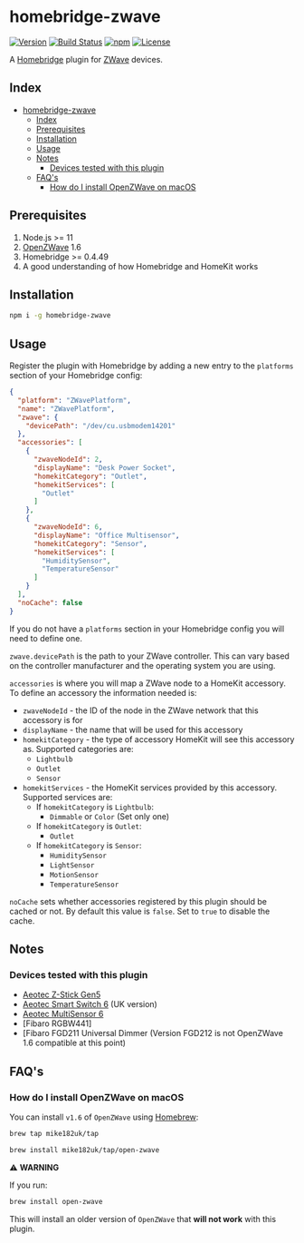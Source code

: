 # homebridge-zwave

[![Version](https://img.shields.io/npm/v/homebridge-zwave.svg?style=flat-square)](https://www.npmjs.com/package/homebridge-zwave)
[![Build Status](https://img.shields.io/travis/mike182uk/homebridge-zwave.svg?style=flat-square)](http://travis-ci.org/mike182uk/homebridge-zwave)
[![npm](https://img.shields.io/npm/dm/homebridge-zwave.svg?style=flat-square)](https://www.npmjs.com/package/homebridge-zwave)
[![License](https://img.shields.io/github/license/mike182uk/homebridge-zwave.svg?style=flat-square)](https://www.npmjs.com/package/homebridge-zwave)

A [Homebridge](https://github.com/nfarina/homebridge) plugin for [ZWave](https://www.z-wave.com/) devices.

## Index

- [homebridge-zwave](#homebridge-zwave)
  - [Index](#index)
  - [Prerequisites](#prerequisites)
  - [Installation](#installation)
  - [Usage](#usage)
  - [Notes](#notes)
    - [Devices tested with this plugin](#devices-tested-with-this-plugin)
  - [FAQ's](#faqs)
    - [How do I install OpenZWave on macOS](#how-do-i-install-openzwave-on-macos)

## Prerequisites

1. Node.js >= 11
2. [OpenZWave](http://www.openzwave.com/) 1.6
3. Homebridge >= 0.4.49
4. A good understanding of how Homebridge and HomeKit works

## Installation

```sh
npm i -g homebridge-zwave
```

## Usage

Register the plugin with Homebridge by adding a new entry to the `platforms` section of your Homebridge config:

```json
{
  "platform": "ZWavePlatform",
  "name": "ZWavePlatform",
  "zwave": {
    "devicePath": "/dev/cu.usbmodem14201"
  },
  "accessories": [
    {
      "zwaveNodeId": 2,
      "displayName": "Desk Power Socket",
      "homekitCategory": "Outlet",
      "homekitServices": [
        "Outlet"
      ]
    },
    {
      "zwaveNodeId": 6,
      "displayName": "Office Multisensor",
      "homekitCategory": "Sensor",
      "homekitServices": [
        "HumiditySensor",
        "TemperatureSensor"
      ]
    }
  ],
  "noCache": false
}
```

If you do not have a `platforms` section in your Homebridge config you will need to define one.

`zwave.devicePath` is the path to your ZWave controller. This can vary based on the controller manufacturer and the operating system you are using.

`accessories` is where you will map a ZWave node to a HomeKit accessory. To define an accessory the information needed is:

- `zwaveNodeId` - the ID of the node in the ZWave network that this accessory is for
- `displayName` - the name that will be used for this accessory
- `homekitCategory` - the type of accessory HomeKit will see this accessory as. Supported categories are:
  - `Lightbulb`
  - `Outlet`
  - `Sensor`
- `homekitServices` - the HomeKit services provided by this accessory. Supported services are:
  - If `homekitCategory` is `Lightbulb`:
    - `Dimmable` or `Color` (Set only one)
  - If `homekitCategory` is `Outlet`:
    - `Outlet`
  - If `homekitCategory` is `Sensor`:
    - `HumiditySensor`
    - `LightSensor`
    - `MotionSensor`
    - `TemperatureSensor`

`noCache` sets whether accessories registered by this plugin should be cached or not. By default this value is `false`. Set to `true` to disable the cache.

## Notes

### Devices tested with this plugin

- [Aeotec Z-Stick Gen5](https://aeotec.com/z-wave-usb-stick)
- [Aeotec Smart Switch 6](https://aeotec.com/z-wave-plug-in-switch) (UK version)
- [Aeotec MultiSensor 6](https://aeotec.com/z-wave-sensor)
- [Fibaro RGBW441]
- [Fibaro FGD211 Universal Dimmer (Version FGD212 is not OpenZWave 1.6 compatible at this point)

## FAQ's

### How do I install OpenZWave on macOS

You can install `v1.6` of `OpenZWave` using [Homebrew](https://brew.sh/):

```sh
brew tap mike182uk/tap

brew install mike182uk/tap/open-zwave
```

⚠️ **WARNING**

If you run:

```sh
brew install open-zwave
```

This will install an older version of `OpenZWave` that **will not work** with this plugin.
